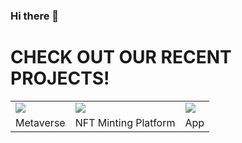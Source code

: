 ### Hi there 👋

# CHECK OUT OUR RECENT PROJECTS! 
<table> <tr> <td><img src="https://img1.wsimg.com/isteam/ip/5390dd1e-7b03-4de5-9508-732821df8bff/Capture2.JPG/:/cr=t:0%25,l:2.42%25,w:95.17%25,h:100%25/rs=w:776,h:388,cg:true"> </td> <td><img src="https://img1.wsimg.com/isteam/ip/5390dd1e-7b03-4de5-9508-732821df8bff/Capture3.JPG/:/cr=t:2.34%25,l:0%25,w:100%25,h:95.32%25/rs=w:776,h:388,cg:true"> </td> <td><img src="https://img1.wsimg.com/isteam/ip/5390dd1e-7b03-4de5-9508-732821df8bff/Capture4.JPG/:/cr=t:3.2%25,l:0%25,w:100%25,h:93.61%25/rs=w:776,h:388,cg:true"> </td> </tr> <tr> <td>Metaverse</td> <td>NFT Minting Platform</td> <td>App</td> </tr> </table>
